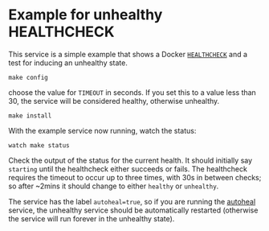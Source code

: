 # Example for unhealthy HEALTHCHECK

This service is a simple example that shows a Docker
[`HEALTHCHECK`](https://docs.docker.com/engine/reference/builder/#healthcheck)
and a test for inducing an unhealthy state.

```
make config
```

choose the value for `TIMEOUT` in seconds. If you set this to a value
less than 30, the service will be considered healthy, otherwise
unhealthy.
```
make install
```

With the example service now running, watch the status:

```
watch make status
```

Check the output of the status for the current health. It should
initially say `starting` until the healthcheck either succeeds or
fails. The healthcheck requires the timeout to occur up to three
times, with 30s in between checks; so after ~2mins it should change to
either `healthy` or `unhealthy`.

The service has the label `autoheal=true`, so if you are running the
[autoheal](../README.md) service, the unhealthy service should be
automatically restarted (otherwise the service will run forever in the
unhealthy state).


